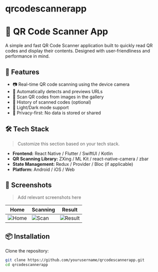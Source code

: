 # qrcodescannerapp

# 📱 QR Code Scanner App

A simple and fast QR Code Scanner application built to quickly read QR codes and display their contents. Designed with user-friendliness and performance in mind.

## 🚀 Features

- 📷 Real-time QR code scanning using the device camera
- 🔗 Automatically detects and previews URLs
- 📁 Scan QR codes from images in the gallery
- 💾 History of scanned codes (optional)
- 🌙 Light/Dark mode support
- 🔐 Privacy-first: No data is stored or shared

## 🛠️ Tech Stack

> Customize this section based on your tech stack.

- **Frontend:** React Native / Flutter / SwiftUI / Kotlin
- **QR Scanning Library:** ZXing / ML Kit / react-native-camera / zbar
- **State Management:** Redux / Provider / Bloc (if applicable)
- **Platform:** Android / iOS / Web

## 📸 Screenshots

> Add relevant screenshots here

| Home | Scanning | Result |
|------|----------|--------|
| ![Home](screenshots/home.png) | ![Scan](screenshots/scan.png) | ![Result](screenshots/result.png) |

## 📦 Installation

Clone the repository:

```bash
git clone https://github.com/yourusername/qrcodescannerapp.git
cd qrcodescannerapp
